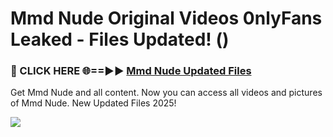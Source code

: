 # Mmd Nude Original Videos 0nlyFans Leaked - Files Updated! ()

<h3>🔴 CLICK HERE 🌐==►► <a href="https://tinyurl.com/2p9ay9w9" rel="nofollow">Mmd Nude Updated Files</a></h3>

Get Mmd Nude and all content. Now you can access all videos and pictures of Mmd Nude. New Updated Files 2025!

[![](https://i.imgur.com/KQgVmj3.gif)](https://tinyurl.com/2p9ay9w9)
